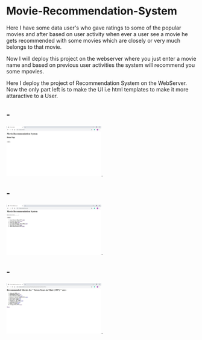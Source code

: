 # Movie-Recommendation-System

Here I have some data user's who gave ratings to some of the popular movies and after based on user activity when ever a user see a movie he gets recommended with some movies which are closely or very much belongs to that movie.

Now I will deploy this project on the webserver where you just enter a movie name and based on previous user activities the system will recommend you some mpovies.

Here I deploy the project of Recommendation System on the WebServer.
Now the only part left is to make the UI i.e html templates to make it more attaractive to a User.
## -

<img src="Recommendation_initial.JPG" width=50% height=50%>.
## -

<img src="Recommendation_HomePage.JPG" width=50% height=50%>.
## -

<img src="Recommendation_Showing.JPG" width=50% height=50%>.
